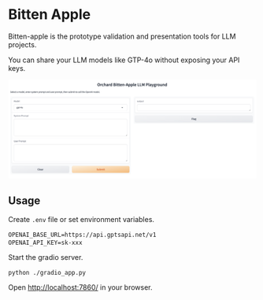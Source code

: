 # Bitten Apple

Bitten-apple is the prototype validation and presentation tools for LLM projects.

You can share your LLM models like GTP-4o without exposing your API keys.

![](./images/screenshot.png)

## Usage

Create `.env` file or set environment variables.

```
OPENAI_BASE_URL=https://api.gptsapi.net/v1
OPENAI_API_KEY=sk-xxx
```

Start the gradio server.

```
python ./gradio_app.py
```

Open <http://localhost:7860/> in your browser.
